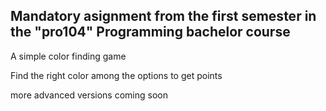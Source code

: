 ## Mandatory asignment from the first semester in the "pro104" Programming bachelor course

A simple color finding game

Find the right color among the options to get points

more advanced versions coming soon
